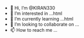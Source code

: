 - 👋 Hi, I’m @KIRAN330
- 👀 I’m interested in ...html
- 🌱 I’m currently learning ...html
- 💞️ I’m looking to collaborate on ...
- 📫 How to reach me ...

<!---
KIRAN330/KIRAN330 is a ✨ special ✨ repository because its `README.md` (this file) appears on your GitHub profile.
You can click the Preview link to take a look at your changes.
--->
